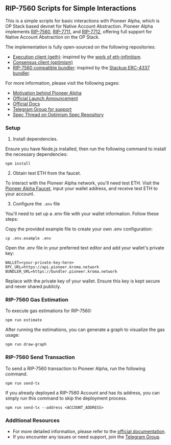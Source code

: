 ## RIP-7560 Scripts for Simple Interactions

This is a simple scripts for basic interactions with Pioneer Alpha, which is OP Stack based devnet for Native Account Abstraction.
Pioneer Alpha implements [RIP-7560](https://github.com/ethereum/RIPs/blob/master/RIPS/rip-7560.md), [RIP-7711](https://github.com/ethereum/RIPs/blob/master/RIPS/rip-7711.md),
and [RIP-7712](https://github.com/ethereum/RIPs/blob/master/RIPS/rip-7712.md), offering full support for Native Account Abstraction on the OP Stack.

The implementation is fully open-sourced on the following repositories:

- [Execution client (geth)](https://github.com/kroma-network/7560-poc-geth): inspired by the [work of eth-infinitism](https://github.com/eth-infinitism/go-ethereum).
- [Consensus client (optimism)](https://github.com/kroma-network/7560-poc-optimism)
- [RIP-7560 compatible bundler](https://github.com/kroma-network/rip7560-bundler): inspired by the [Stackup ERC-4337 bundler](https://github.com/stackup-wallet/stackup-bundler).

For more information, please visit the following pages:

- [Motivation behind Pioneer Alpha](https://blog.kroma.network/beyond-erc-4337-native-account-abstraction-on-layer-2-aab89a83794b)
- [Official Launch Announcement](https://blog.kroma.network/calling-all-account-abstraction-builders-launch-of-pioneer-alpha-ce79190baddd)
- [Official Docs](https://docs.pioneer.kroma.network/)
- [Telegram Group for support](https://t.me/rip7560_pioneer)
- [Spec Thread on Optimism Spec Repository](https://github.com/ethereum-optimism/specs/discussions/202)

### Setup

1. Install dependencies.

Ensure you have Node.js installed, then run the following command to install the necessary dependencies:

```
npm install
```

2. Obtain test ETH from the faucet.

To interact with the Pioneer Alpha network, you'll need test ETH.
Visit the [Pioneer Alpha Faucet](https://faucet.pioneer.kroma.network/), input your wallet address, and receive test ETH to your account.

3. Configure the `.env` file

You'll need to set up a .env file with your wallet information. Follow these steps:

Copy the provided example file to create your own .env configuration:

```
cp .env.example .env
```

Open the .env file in your preferred text editor and add your wallet's private key:

```
WALLET=<your-private-key-here>
RPC_URL=https://api.pioneer.kroma.network
BUNDLER_URL=https://bundler.pioneer.kroma.network
```

Replace <your-private-key-here> with the private key of your wallet. Ensure this key is kept secure and never shared publicly.

### RIP-7560 Gas Estimation

To execute gas estimations for RIP-7560:

```
npm run estimate
```

After running the estimations, you can generate a graph to visualize the gas usage:

```
npm run draw-graph
```

### RIP-7560 Send Transaction

To send a RIP-7560 transaction to Pioneer Alpha, run the following command.

```
npm run send-tx
```

If you already deployed a RIP-7560 Account and has its address, you can simply run this command
to skip the deployment process.

```
npm run send-tx --address <ACCOUNT_ADDRESS>
```

### Additional Resources

- For more detailed information, please refer to the [official documentation](https://docs.pioneer.kroma.network).
- If you encounter any issues or need support, join the [Telegram Group](https://t.me/rip7560_pioneer).
